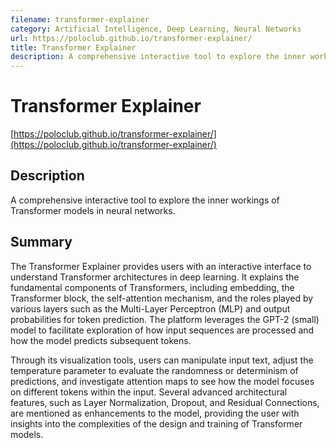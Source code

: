 ```yaml
---
filename: transformer-explainer
category: Artificial Intelligence, Deep Learning, Neural Networks
url: https://poloclub.github.io/transformer-explainer/
title: Transformer Explainer
description: A comprehensive interactive tool to explore the inner workings of Transformer models in neural networks.
---
```

# Transformer Explainer

[https://poloclub.github.io/transformer-explainer/](https://poloclub.github.io/transformer-explainer/)

## Description

A comprehensive interactive tool to explore the inner workings of Transformer models in neural networks.

## Summary

The Transformer Explainer provides users with an interactive interface to understand Transformer architectures in deep learning. It explains the fundamental components of Transformers, including embedding, the Transformer block, the self-attention mechanism, and the roles played by various layers such as the Multi-Layer Perceptron (MLP) and output probabilities for token prediction. The platform leverages the GPT-2 (small) model to facilitate exploration of how input sequences are processed and how the model predicts subsequent tokens.

Through its visualization tools, users can manipulate input text, adjust the temperature parameter to evaluate the randomness or determinism of predictions, and investigate attention maps to see how the model focuses on different tokens within the input. Several advanced architectural features, such as Layer Normalization, Dropout, and Residual Connections, are mentioned as enhancements to the model, providing the user with insights into the complexities of the design and training of Transformer models.

